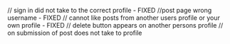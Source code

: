 // sign in did not take to the correct profile - FIXED
//post page wrong username - FIXED
// cannot like posts from another users profile or your own profile  - FIXED
// delete button appears on another persons profile
// on submission of post does not take to profile